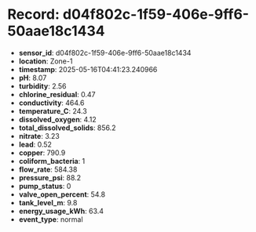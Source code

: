 # Record: d04f802c-1f59-406e-9ff6-50aae18c1434

- **sensor_id**: d04f802c-1f59-406e-9ff6-50aae18c1434
- **location**: Zone-1
- **timestamp**: 2025-05-16T04:41:23.240966
- **pH**: 8.07
- **turbidity**: 2.56
- **chlorine_residual**: 0.47
- **conductivity**: 464.6
- **temperature_C**: 24.3
- **dissolved_oxygen**: 4.12
- **total_dissolved_solids**: 856.2
- **nitrate**: 3.23
- **lead**: 0.52
- **copper**: 790.9
- **coliform_bacteria**: 1
- **flow_rate**: 584.38
- **pressure_psi**: 88.2
- **pump_status**: 0
- **valve_open_percent**: 54.8
- **tank_level_m**: 9.8
- **energy_usage_kWh**: 63.4
- **event_type**: normal